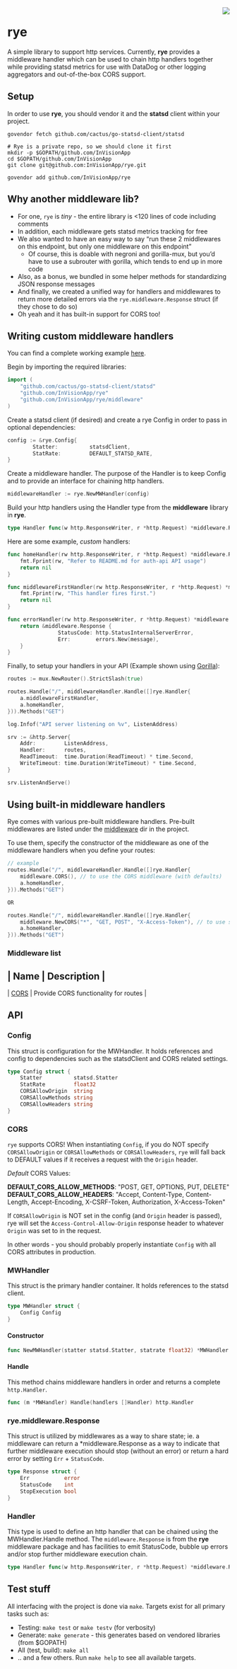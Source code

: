 
<img align="right" src="rye.gif">

# rye
A simple library to support http services. Currently, **rye** provides a middleware handler which can be used to chain http handlers together while providing statsd metrics for use with DataDog or other logging aggregators and out-of-the-box CORS support.

## Setup
In order to use **rye**, you should vendor it and the **statsd** client within your project.

```
govendor fetch github.com/cactus/go-statsd-client/statsd

# Rye is a private repo, so we should clone it first
mkdir -p $GOPATH/github.com/InVisionApp
cd $GOPATH/github.com/InVisionApp
git clone git@github.com:InVisionApp/rye.git

govendor add github.com/InVisionApp/rye
```

## Why another middleware lib?

* For one, `rye` is *tiny* - the entire library is <120 lines of code including comments
* In addition, each middleware gets statsd metrics tracking for free
* We also wanted to have an easy way to say “run these 2 middlewares on this endpoint, but only one middleware on this endpoint” 
    * Of course, this is doable with negroni and gorilla-mux, but you’d have to use a subrouter with gorilla, which tends to end up in more code
* Also, as a bonus, we bundled in some helper methods for standardizing JSON response messages
* And finally, we created a unified way for handlers and middlewares to return more detailed errors via the `rye.middleware.Response` struct (if they chose to do so)
* Oh yeah and it has built-in support for CORS too!

## Writing custom middleware handlers

You can find a complete working example [here](example/rye_example.go).

Begin by importing the required libraries:

```go
import (
    "github.com/cactus/go-statsd-client/statsd"
    "github.com/InVisionApp/rye"
    "github.com/InVisionApp/rye/middleware"
)
```

Create a statsd client (if desired) and create a rye Config in order to pass in optional dependencies:

```go
config := &rye.Config{
        Statter:          statsdClient,
        StatRate:         DEFAULT_STATSD_RATE,
}
```

Create a middleware handler. The purpose of the Handler is to keep Config and to provide an interface for chaining http handlers.

```go
middlewareHandler := rye.NewMWHandler(config)
```

Build your http handlers using the Handler type from the **middleware** library in **rye**.

```go
type Handler func(w http.ResponseWriter, r *http.Request) *middleware.Response
```

Here are some example, *custom* handlers:

```go
func homeHandler(rw http.ResponseWriter, r *http.Request) *middleware.Response {
	fmt.Fprint(rw, "Refer to README.md for auth-api API usage")
	return nil
}

func middlewareFirstHandler(rw http.ResponseWriter, r *http.Request) *middleware.Response {
	fmt.Fprint(rw, "This handler fires first.")
	return nil
}

func errorHandler(rw http.ResponseWriter, r *http.Request) *middleware.Response {
	return &middleware.Response {
    			StatusCode: http.StatusInternalServerError,
    			Err:        errors.New(message),
    }
}
```

Finally, to setup your handlers in your API (Example shown using [Gorilla](https://github.com/gorilla/mux)):
```go
routes := mux.NewRouter().StrictSlash(true)

routes.Handle("/", middlewareHandler.Handle([]rye.Handler{
    a.middlewareFirstHandler,
    a.homeHandler,
})).Methods("GET")

log.Infof("API server listening on %v", ListenAddress)

srv := &http.Server{
    Addr:         ListenAddress,
    Handler:      routes,
    ReadTimeout:  time.Duration(ReadTimeout) * time.Second,
    WriteTimeout: time.Duration(WriteTimeout) * time.Second,
}

srv.ListenAndServe()

```

## Using built-in middleware handlers

Rye comes with various pre-built middleware handlers. Pre-built middlewares are listed under the [middleware](middleware/) dir in the project.

To use them, specify the constructor of the middleware as one of the middleware handlers when you define your routes:

```go
// example
routes.Handle("/", middlewareHandler.Handle([]rye.Handler{
    middleware.CORS(), // to use the CORS middleware (with defaults)
    a.homeHandler,
})).Methods("GET")

OR 

routes.Handle("/", middlewareHandler.Handle([]rye.Handler{
    middleware.NewCORS("*", "GET, POST", "X-Access-Token"), // to use specific config when instantiating the middleware handler
    a.homeHandler,
})).Methods("GET")

```

### Middleware list

| Name | Description |
----------------------
| [CORS](middleware/cors.go) | Provide CORS functionality for routes |

## API

### Config
This struct is configuration for the MWHandler. It holds references and config to dependencies such as the statsdClient and CORS related settings.
```go
type Config struct {
    Statter          statsd.Statter
    StatRate         float32
    CORSAllowOrigin  string
    CORSAllowMethods string
    CORSAllowHeaders string
}
```

### CORS
`rye` supports CORS! When instantiating `Config`, if you do NOT specify `CORSAllowOrigin` or `CORSAllowMethods` or `CORSAllowHeaders`, `rye` will fall back to DEFAULT values if it receives a request with the `Origin` header.

*Default* CORS Values:

**DEFAULT_CORS_ALLOW_METHODS**: "POST, GET, OPTIONS, PUT, DELETE"
**DEFAULT_CORS_ALLOW_HEADERS**: "Accept, Content-Type, Content-Length, Accept-Encoding, X-CSRF-Token, Authorization, X-Access-Token"

If `CORSAllowOrigin` is NOT set in the config (and `Origin` header is passed), rye will set the `Access-Control-Allow-Origin` response header to whatever `Origin` was set to in the request.

In other words - you should probably properly instantiate `Config` with all CORS attributes in production.

### MWHandler
This struct is the primary handler container. It holds references to the statsd client.
```go
type MWHandler struct {
    Config Config
}
```
#### Constructor
```go
func NewMWHandler(statter statsd.Statter, statrate float32) *MWHandler
```
#### Handle
This method chains middleware handlers in order and returns a complete `http.Handler`.
```go
func (m *MWHandler) Handle(handlers []Handler) http.Handler
```

### rye.middleware.Response
This struct is utilized by middlewares as a way to share state; ie. a middleware can return a *middleware.Response as a way to indicate that further middleware execution should stop (without an error) or return a hard error by setting `Err` + `StatusCode`.
```go
type Response struct {
    Err           error
    StatusCode    int
    StopExecution bool
}
```

### Handler
This type is used to define an http handler that can be chained using the MWHandler.Handle method. The `middleware.Response` is from the **rye** middleware package and has facilities to emit StatusCode, bubble up errors and/or stop further middleware execution chain.
```go
type Handler func(w http.ResponseWriter, r *http.Request) *middleware.Response
```

## Test stuff
All interfacing with the project is done via `make`. Targets exist for all primary tasks such as:

- Testing: `make test` or `make testv` (for verbosity)
- Generate: `make generate` - this generates based on vendored libraries (from $GOPATH)
- All (test, build): `make all`
- .. and a few others. Run `make help` to see all available targets.
